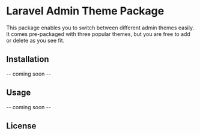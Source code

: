 # Laravel Admin Theme Package

This package enables you to switch between different admin themes easily. It comes pre-packaged with three popular themes, but you are free to add or delete as you see fit.
 
## Installation

-- coming soon --

## Usage

-- coming soon --
## License
